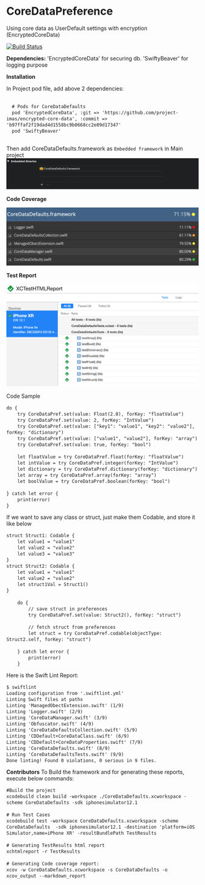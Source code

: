 # CoreDataPreference
Using core data as UserDefault settings with encryption (EncryptedCoreData)

[![Build Status](https://travis-ci.org/ankitthakur/CoreDataPreference.svg?branch=master)](https://travis-ci.org/ankitthakur/CoreDataPreference)



**Dependencies:**
'EncryptedCoreData' for securing db.
'SwiftyBeaver' for logging purpose

**Installation**

In Project pod file, add above 2 dependencies:

```

  # Pods for CoreDataDefaults
  pod 'EncryptedCoreData', :git => 'https://github.com/project-imas/encrypted-core-data', :commit => 'b97ffaf2f19dad4d1558bc9b0668cc2e09d17347'
  pod 'SwiftyBeaver'
  
```

Then add CoreDataDefaults.framework as `Embedded framework` in Main project
![Embedded framework](https://github.com/ankitthakur/CoreDataPreference/blob/master/embedded_binary.png)

**Code Coverage**

![Code Coverage](https://github.com/ankitthakur/CoreDataPreference/blob/master/code_coverage_report.png)

**Test Report**

![Code Coverage](https://github.com/ankitthakur/CoreDataPreference/blob/master/test_report.png)

Code Sample

    do {
        try CoreDataPref.set(value: Float(2.0), forKey: "floatValue")
        try CoreDataPref.set(value: 2, forKey: "IntValue")
        try CoreDataPref.set(value: ["key1": "value1", "key2": "value2"], forKey: "dictionary")
        try CoreDataPref.set(value: ["value1", "value2"], forKey: "array")
        try CoreDataPref.set(value: true, forKey: "bool")
            
        let floatValue = try CoreDataPref.float(forKey: "floatValue")
        let intValue = try CoreDataPref.integer(forKey: "IntValue")
        let dictionary = try CoreDataPref.dictionary(forKey: "dictionary")
        let array = try CoreDataPref.array(forKey: "array")
        let boolValue = try CoreDataPref.boolean(forKey: "bool")

    } catch let error {
        print(error)
    }
    
If we want to save any class or struct, just make them Codable, and store it like below
    
    struct Struct1: Codable {
        let value1 = "value1"
        let value2 = "value2"
        let value3 = "value3"
    }
    struct Struct2: Codable {
        let value1 = "value1"
        let value2 = "value2"
        let struct1Val = Struct1()
    }

        do {
            // save struct in preferences
            try CoreDataPref.set(value: Struct2(), forKey: "struct")
            
            // fetch struct from preferences
            let struct = try CoreDataPref.codable(objectType: Struct2.self, forKey: "struct")
            
        } catch let error {
            print(error)
        }


Here is the Swift Lint Report:

    $ swiftlint
    Loading configuration from '.swiftlint.yml'
    Linting Swift files at paths
    Linting 'ManagedObectExtension.swift' (1/9)
    Linting 'Logger.swift' (2/9)
    Linting 'CoreDataManager.swift' (3/9)
    Linting 'Obfuscator.swift' (4/9)
    Linting 'CoreDataDefaultsCollection.swift' (5/9)
    Linting 'CDDefault+CoreDataClass.swift' (6/9)
    Linting 'CDDefault+CoreDataProperties.swift' (7/9)
    Linting 'CoreDataDefaults.swift' (8/9)
    Linting 'CoreDataDefaultsTests.swift' (9/9)
    Done linting! Found 0 violations, 0 serious in 9 files.

**Contributors**
To Build the framework and for generating these reports, execute below commands:
```
#Build the project
xcodebuild clean build -workspace ./CoreDataDefaults.xcworkspace -scheme CoreDataDefaults -sdk iphonesimulator12.1

# Run Test Cases
xcodebuild test -workspace CoreDataDefaults.xcworkspace -scheme CoreDataDefaults  -sdk iphonesimulator12.1 -destination 'platform=iOS Simulator,name=iPhone XR' -resultBundlePath TestResults

# Generating TestResults html report
xchtmlreport -r TestResults

# Generating Code coverage report:
xcov -w CoreDataDefaults.xcworkspace -s CoreDataDefaults -o xcov_output --markdown_report

```
